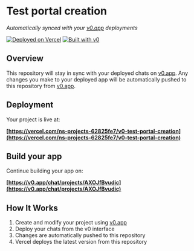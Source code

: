 # Test portal creation

*Automatically synced with your [v0.app](https://v0.app) deployments*

[![Deployed on Vercel](https://img.shields.io/badge/Deployed%20on-Vercel-black?style=for-the-badge&logo=vercel)](https://vercel.com/ns-projects-62825fe7/v0-test-portal-creation)
[![Built with v0](https://img.shields.io/badge/Built%20with-v0.app-black?style=for-the-badge)](https://v0.app/chat/projects/AXOJfBvudic)

## Overview

This repository will stay in sync with your deployed chats on [v0.app](https://v0.app).
Any changes you make to your deployed app will be automatically pushed to this repository from [v0.app](https://v0.app).

## Deployment

Your project is live at:

**[https://vercel.com/ns-projects-62825fe7/v0-test-portal-creation](https://vercel.com/ns-projects-62825fe7/v0-test-portal-creation)**

## Build your app

Continue building your app on:

**[https://v0.app/chat/projects/AXOJfBvudic](https://v0.app/chat/projects/AXOJfBvudic)**

## How It Works

1. Create and modify your project using [v0.app](https://v0.app)
2. Deploy your chats from the v0 interface
3. Changes are automatically pushed to this repository
4. Vercel deploys the latest version from this repository
